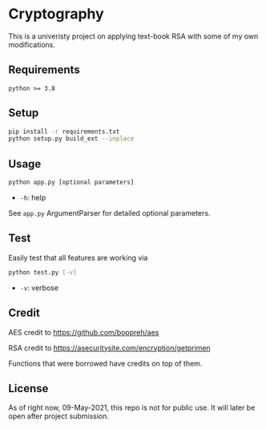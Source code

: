 # Cryptography
This is a univeristy project on applying text-book RSA with some of my own modifications.
## Requirements

```
python >= 3.8
```

## Setup

```bash
pip install -r requirements.txt
python setup.py build_ext --inplace
```

## Usage

```bash
python app.py [optional parameters]
```
- `-h`: help

See `app.py` ArgumentParser for detailed optional parameters.

## Test
Easily test that all features are working via
```bash
python test.py [-v] 
```

- `-v`: verbose

## Credit

AES credit to https://github.com/boppreh/aes

RSA credit to https://asecuritysite.com/encryption/getprimen

Functions that were borrowed have credits on top of them.

## License

As of right now, 09-May-2021, this repo is not for public use. It will later be open after project submission.
